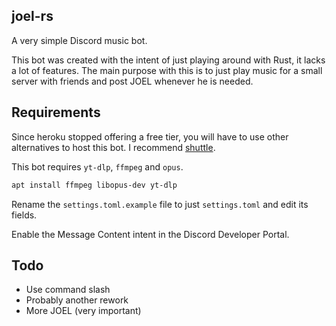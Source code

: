 ## joel-rs

A very simple Discord music bot.

This bot was created with the intent of just playing around with Rust, it lacks a lot of features. The main purpose with this is to just play music for a small server with friends and post JOEL whenever he is needed.

## Requirements

Since heroku stopped offering a free tier, you will have to use other alternatives to host this bot. I recommend [shuttle](https://github.com/shuttle-hq/shuttle).

This bot requires `yt-dlp`, `ffmpeg` and `opus`.

```bash
apt install ffmpeg libopus-dev yt-dlp
```

Rename the `settings.toml.example` file to just `settings.toml` and edit its fields.

Enable the Message Content intent in the Discord Developer Portal.

## Todo

-   Use command slash
-   Probably another rework
-   More JOEL (very important)
